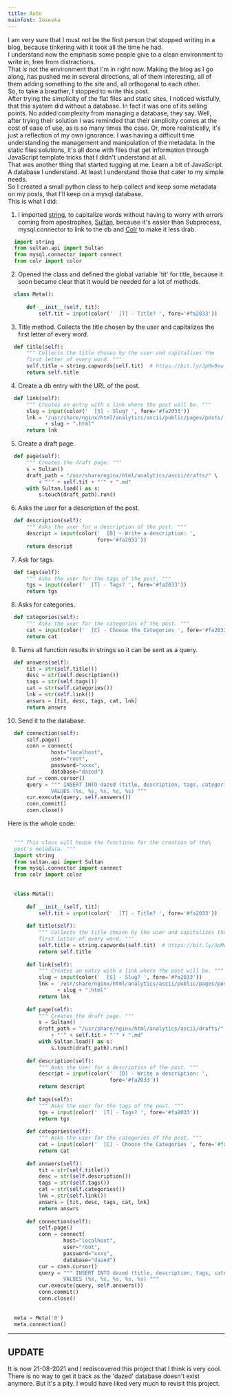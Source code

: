 ```yaml
---
title: Auto
mainfont: Iosevka
---
```


I am very sure that I must not be the first person that stopped writing in a blog, because tinkering with it took all the time he had.  
I understand now the emphasis some people give to a clean environment to write in, free from distractions.  
That is not the environment that I'm in right now. Making the blog as I go along, has pushed me in several directions, all of them 
interesting, all of them adding something to the site and, all orthogonal to each other.  
So, to take a breather, I stopped to write this post.  
After trying the simplicity of the flat files and static sites, I noticed wistfully, that this system did without a database. In fact it was one of its selling points. No added complexity from  managing a database, they say. Well, after trying their solution I was reminded that their simplicity comes at the cost of ease of use, as is so many times the case. Or, more realistically, it's just a reflection of my own ignorance. I was having a difficult time understanding the management and manipulation of the metadata. In the static files solutions, it's all done with files that get information through JavaScript template tricks that I didn't understand at all.  
That was another thing that started tugging at me. Learn a bit of JavaScript.  
A database I understand. At least I understand those that cater to my simple needs.  
So I created a small python class to help collect and keep some metadata on my posts, that I'll keep on a mysql database.  
This is what I did:  

1.  I imported [string](https://www.journaldev.com/23788/python-string-module), to capitalize words without having to worry with errors coming from apostrophes,
[Sultan](https://sultan.readthedocs.io/en/latest/), because it's easier than Subprocess, mysql.connector to link to the db and [Colr](https://github.com/welbornprod/colr) to make it less drab.
```python
  import string
  from sultan.api import Sultan
  from mysql.connector import connect
  from colr import color
```

2. Opened the class and defined the global variable 'tit' for title, because it
soon became clear that it would be needed for a lot of methods.
```python
  class Meta():
  
      def __init__(self, tit):
          self.tit = input(color('  [T] - Title? ', fore='#fa2033'))
```

3. Title method. Collects the title chosen by the user and capitalizes the
first letter of every word.
```python
  def title(self):
      """ Collects the title chosen by the user and capitalizes the
      first letter of every word. """
      self.title = string.capwords(self.tit)  # https://bit.ly/3pMw9ew
      return self.title
```

4. Create a db entry with the URL of the post.
```python
  def link(self):
      """ Creates an entry with a link where the post will be. """
      slug = input(color('  [S] - Slug? ', fore='#fa2033'))
      lnk = '/usr/share/nginx/html/analytics/ascii/public/pages/posts/'\
            + slug + ".html"
      return lnk
```

5. Create a draft page.
```python
  def page(self):
      """ Creates the draft page. """
      s = Sultan()
      draft_path = "/usr/share/nginx/html/analytics/ascii/drafts/" \
          + "'" + self.tit + "'" + ".md"
      with Sultan.load() as s:
          s.touch(draft_path).run()
```
 
6. Asks the user for a description of the post.
```python
  def description(self):
      """ Asks the user for a description of the post. """
      descript = input(color('  [D] - Write a description: ',
                             fore='#fa2033'))
      return descript
```

7. Ask for tags.
```python
  def tags(self):
      """ Asks the user for the tags of the post. """
      tgs = input(color('  [T] - Tags? ', fore='#fa2033'))
      return tgs
```

8. Asks for categories.
```python
  def categories(self):
      """ Asks the user for the categories of the post. """
      cat = input(color('  [C] - Choose the Categories ', fore='#fa2033'))
      return cat
```

9. Turns all function results in strings so it can be sent as a query.
```python
  def answers(self):
      tit = str(self.title())
      desc = str(self.description())
      tags = str(self.tags())
      cat = str(self.categories())
      lnk = str(self.link())
      answrs = [tit, desc, tags, cat, lnk]
      return answrs
```

10. Send it to the database.
```python
  def connection(self):
      self.page()
      conn = connect(
              host="localhost",
              user="root",
              password="xxxx",
              database="dazed")
      cur = conn.cursor()
      query = """ INSERT INTO dazed (title, description, tags, categories, link)
              VALUES (%s, %s, %s, %s, %s) """
      cur.execute(query, self.answers())
      conn.commit()
      conn.close()
```

Here is the whole code:

```python
  
  """ This class will house the functions for the creation of the\
  post's metadata. """
  import string
  from sultan.api import Sultan
  from mysql.connector import connect
  from colr import color
  
  
  class Meta():
  
      def __init__(self, tit):
          self.tit = input(color('  [T] - Title? ', fore='#fa2033'))
  
      def title(self):
          """ Collects the title chosen by the user and capitalizes the
          first letter of every word. """
          self.title = string.capwords(self.tit)  # https://bit.ly/3pMw9ew
          return self.title
  
      def link(self):
          """ Creates an entry with a link where the post will be. """
          slug = input(color('  [S] - Slug? ', fore='#fa2033'))
          lnk = '/usr/share/nginx/html/analytics/ascii/public/pages/posts/'\
                + slug + ".html"
          return lnk
  
      def page(self):
          """ Creates the draft page. """
          s = Sultan()
          draft_path = "/usr/share/nginx/html/analytics/ascii/drafts/" \
              + "'" + self.tit + "'" + ".md"
          with Sultan.load() as s:
              s.touch(draft_path).run()
  
      def description(self):
          """ Asks the user for a description of the post. """
          descript = input(color('  [D] - Write a description: ',
                                 fore='#fa2033'))
          return descript
  
      def tags(self):
          """ Asks the user for the tags of the post. """
          tgs = input(color('  [T] - Tags? ', fore='#fa2033'))
          return tgs
  
      def categories(self):
          """ Asks the user for the categories of the post. """
          cat = input(color('  [C] - Choose the Categories ', fore='#fa2033'))
          return cat
  
      def answers(self):
          tit = str(self.title())
          desc = str(self.description())
          tags = str(self.tags())
          cat = str(self.categories())
          lnk = str(self.link())
          answrs = [tit, desc, tags, cat, lnk]
          return answrs
  
      def connection(self):
          self.page()
          conn = connect(
                  host="localhost",
                  user="root",
                  password="xxxx",
                  database="dazed")
          cur = conn.cursor()
          query = """ INSERT INTO dazed (title, description, tags, categories, link)
                  VALUES (%s, %s, %s, %s, %s) """
          cur.execute(query, self.answers())
          conn.commit()
          conn.close()
  
  
  meta = Meta('0')
  meta.connection()
```
--------------------------------------------------------------------------------------------

## UPDATE
It is now 21-08-2021 and I rediscovered this project that I think is very cool. There is no way to get it back as the 'dazed' database doesn't exist anymore. But it's a pity. I would have liked very much to revisit this project.  
